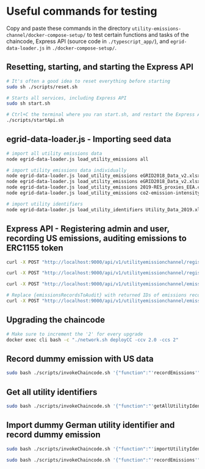 # Useful commands for testing

Copy and paste these commands in the directory `utility-emissions-channel/docker-compose-setup/` to test certain functions and tasks of the chaincode, Express API (source code in `./typescript_app/`), and `egrid-data-loader.js` in `./docker-compose-setup/`.

## Resetting, starting, and starting the Express API

```bash
# It's often a good idea to reset everything before starting
sudo sh ./scripts/reset.sh

# Starts all services, including Express API
sudo sh start.sh

# Ctrl+C the terminal where you ran start.sh, and restart the Express API with:
./scripts/startApi.sh
```

## egrid-data-loader.js - Importing seed data

```bash
# import all utility emissions data
node egrid-data-loader.js load_utility_emissions all

# import utility emissions data individually
node egrid-data-loader.js load_utility_emissions eGRID2018_Data_v2.xlsx NRL18
node egrid-data-loader.js load_utility_emissions eGRID2018_Data_v2.xlsx ST18
node egrid-data-loader.js load_utility_emissions 2019-RES_proxies_EEA.csv Sheet1
node egrid-data-loader.js load_utility_emissions co2-emission-intensity-6.csv Sheet1

# import utility identifiers
node egrid-data-loader.js load_utility_identifiers Utility_Data_2019.xlsx
```

## Express API - Registering admin and user, recording US emissions, auditing emissions to ERC1155 token

```bash
curl -X POST "http://localhost:9000/api/v1/utilityemissionchannel/registerEnroll/admin" -H  "accept: */*" -H  "Content-Type: application/json" -d "{\"orgName\":\"auditor1\"}"

curl -X POST "http://localhost:9000/api/v1/utilityemissionchannel/registerEnroll/user" -H  "accept: */*" -H  "Content-Type: application/json" -d "{\"userId\":\"testuser1\",\"orgName\":\"auditor1\",\"affiliation\":\"auditor1.department1\"}"

curl -X POST "http://localhost:9000/api/v1/utilityemissionchannel/emissionscontract/recordEmissions" -H  "accept: */*" -H  "Content-Type: multipart/form-data" -F "userId=testuser1" -F "orgName=auditor1" -F "utilityId=USA_EIA_11208" -F "partyId=1234567890" -F "fromDate=2018-01-06T10:10:09Z" -F "thruDate=2018-12-06T10:10:09Z" -F "energyUseAmount=200" -F "energyUseUom=KWH"

# Replace {emissionsRecordsToAudit} with returned IDs of emissions record(s) separated by commas
curl -X POST "http://localhost:9000/api/v1/utilityemissionchannel/emissionscontract/recordAuditedEmissionsToken/testuser1/auditor1/0xd32e793008b0fbd13c889e291bc049483da316ba/{emissionsRecordsToAudit}" -H  "accept: */*"
```

## Upgrading the chaincode

```bash
# Make sure to increment the '2' for every upgrade
docker exec cli bash -c "./network.sh deployCC -ccv 2.0 -ccs 2"
```

## Record dummy emission with US data

```bash
sudo bash ./scripts/invokeChaincode.sh '{"function":"'recordEmissions'","Args":["USA_EIA_11208","MyCompany","2018-01-06T10:10:09Z","2018-12-06T10:10:09Z","1755","KWH","url","md5"]}' 1 2
```

## Get all utility identifiers

```bash
sudo bash ./scripts/invokeChaincode.sh '{"function":"'getAllUtilityIdentifiers'","Args":[]}' 1
```

## Import dummy German utility identifier and record dummy emission

```bash
sudo bash ./scripts/invokeChaincode.sh '{"function":"'importUtilityIdentifier'","Args":["999999","2019","999999","Fake_Germany_Power_Company","Germany","","{\"division_type\":\"Country\",\"division_id\":\"Germany\"}"]}' 1 2

sudo bash ./scripts/invokeChaincode.sh '{"function":"'recordEmissions'","Args":["999999","Meinklimatgesellschaft","2019-06-01T10:10:09Z","2019-06-30T10:10:09Z","150","KWH","url","md5"]}' 1 2
```

